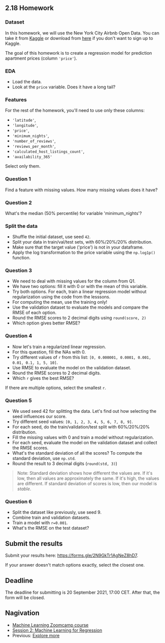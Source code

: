 ## 2.18 Homework

### Dataset

In this homework, we will use the New York City Airbnb Open Data. You can take it from
[Kaggle](https://www.kaggle.com/dgomonov/new-york-city-airbnb-open-data?select=AB_NYC_2019.csv)
or download from [here](https://raw.githubusercontent.com/alexeygrigorev/datasets/master/AB_NYC_2019.csv)
if you don't want to sign up to Kaggle.

The goal of this homework is to create a regression model for prediction apartment prices (column `'price'`).

### EDA

* Load the data.
* Look at the `price` variable. Does it have a long tail? 

### Features

For the rest of the homework, you'll need to use only these columns:

* `'latitude'`,
* `'longitude'`,
* `'price'`,
* `'minimum_nights'`,
* `'number_of_reviews'`,
* `'reviews_per_month'`,
* `'calculated_host_listings_count'`,
* `'availability_365'`

Select only them.

### Question 1

Find a feature with missing values. How many missing values does it have?


### Question 2

What's the median (50% percentile) for variable 'minimum_nights'?


### Split the data

* Shuffle the initial dataset, use seed `42`.
* Split your data in train/val/test sets, with 60%/20%/20% distribution.
* Make sure that the target value ('price') is not in your dataframe.
* Apply the log transformation to the price variable using the `np.log1p()` function.


### Question 3

* We need to deal with missing values for the column from Q1.
* We have two options: fill it with 0 or with the mean of this variable.
* Try both options. For each, train a linear regression model without regularization using the code from the lesssons.
* For computing the mean, use the training only!
* Use the validation dataset to evaluate the models and compare the RMSE of each option.
* Round the RMSE scores to 2 decimal digits using `round(score, 2)`
* Which option gives better RMSE?


### Question 4

* Now let's train a regularized linear regression.
* For this question, fill the NAs with 0. 
* Try different values of `r` from this list: `[0, 0.000001, 0.0001, 0.001, 0.01, 0.1, 1, 5, 10]`.
* Use RMSE to evaluate the model on the validation dataset.
* Round the RMSE scores to 2 decimal digits.
* Which `r` gives the best RMSE?

If there are multiple options, select the smallest `r`.


### Question 5 

* We used seed 42 for splitting the data. Let's find out how selecting the seed influences our score.
* Try different seed values: `[0, 1, 2, 3, 4, 5, 6, 7, 8, 9]`.
* For each seed, do the train/validation/test split with 60%/20%/20% distribution.
* Fill the missing values with 0 and train a model without regularization.
* For each seed, evaluate the model on the validation dataset and collect the RMSE scores. 
* What's the standard deviation of all the scores? To compute the standard deviation, use `np.std`.
* Round the result to 3 decimal digits (`round(std, 3)`)


> Note: Standard deviation shows how different the values are.
> If it's low, then all values are approximately the same.
> If it's high, the values are different. 
> If standard deviation of scores is low, then our model is *stable*.


### Question 6

* Split the dataset like previously, use seed 9.
* Combine train and validation datasets.
* Train a model with `r=0.001`.
* What's the RMSE on the test dataset?


## Submit the results

Submit your results here: https://forms.gle/2N9GkTr1AgNeZ8hD7.

If your answer doesn't match options exactly, select the closest one.

## Deadline


The deadline for submitting is 20 September 2021, 17:00 CET. After that, the form will be closed.

## Nagivation

* [Machine Learning Zoomcamp course](../)
* [Session 2: Machine Learning for Regression](./)
* Previous: [Explore more](17-explore-more.md)
